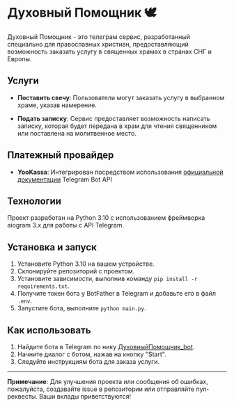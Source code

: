 # Духовный Помощник 🕊

Духовный Помощник - это телеграм сервис, разработанный специально для православных христиан, предоставляющий возможность заказать услугу в священных храмах в странах СНГ и Европы.

## Услуги

- **Поставить свечу**: Пользователи могут заказать услугу в выбранном храме, указав намерение.
  
- **Подать записку**: Сервис предоставляет возможность написать записку, которая будет передана в храм для чтения священником или поставлена на молитвенное место.

## Платежный провайдер

- **YooKassa**: Интегрирован посредством использования [официальной документации](https://core.telegram.org/bots/api) Telegram Bot API

## Технологии

Проект разработан на Python 3.10 с использованием фреймворка aiogram 3.x для работы с API Telegram.

## Установка и запуск

1. Установите Python 3.10 на вашем устройстве.
2. Склонируйте репозиторий с проектом.
3. Установите зависимости, выполнив команду `pip install -r requirements.txt`.
4. Получите токен бота у BotFather в Telegram и добавьте его в файл `.env`.
5. Запустите бота, выполните `python main.py`.

## Как использовать

1. Найдите бота в Telegram по нику [ДуховныйПомощник_bot](https://t.me/duhovnyjpomoshnikbot).
2. Начните диалог с ботом, нажав на кнопку "Start".
3. Следуйте инструкциям бота для заказа услуги.
---

**Примечание**: Для улучшения проекта или сообщения об ошибках, пожалуйста, создавайте issue в репозитории или отправляйте пул-реквесты. Ваши вклады приветствуются!
